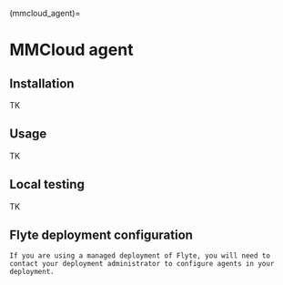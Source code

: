 (mmcloud_agent)=

# MMCloud agent

## Installation

TK

## Usage

TK

## Local testing

TK

## Flyte deployment configuration

```{note}
If you are using a managed deployment of Flyte, you will need to contact your deployment administrator to configure agents in your deployment.
```
